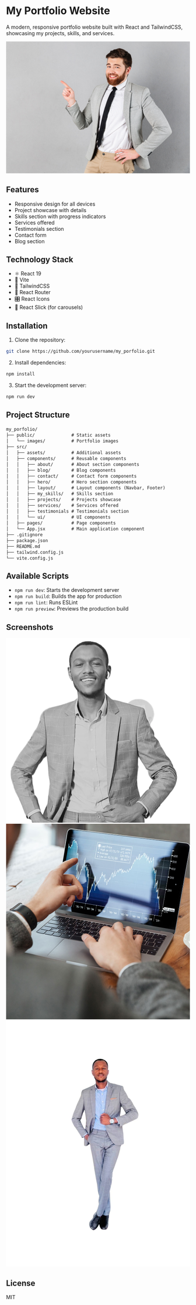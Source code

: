 # My Portfolio Website

A modern, responsive portfolio website built with React and TailwindCSS, showcasing my projects, skills, and services.

![Portfolio Preview](/public/images/bg_1.jpg)

## Features

- Responsive design for all devices
- Project showcase with details
- Skills section with progress indicators
- Services offered
- Testimonials section
- Contact form
- Blog section

## Technology Stack

- ⚛️ React 19
- 🚀 Vite
- 🎨 TailwindCSS
- 🔄 React Router
- 🎛️ React Icons
- 🎠 React Slick (for carousels)

## Installation

1. Clone the repository:
```bash
git clone https://github.com/yourusername/my_porfolio.git
```

2. Install dependencies:
```bash
npm install
```

3. Start the development server:
```bash
npm run dev
```

## Project Structure

```
my_porfolio/
├── public/              # Static assets
│   └── images/          # Portfolio images
├── src/
│   ├── assets/          # Additional assets
│   ├── components/      # Reusable components
│   │   ├── about/       # About section components
│   │   ├── blog/        # Blog components
│   │   ├── contact/     # Contact form components
│   │   ├── hero/        # Hero section components
│   │   ├── layout/      # Layout components (Navbar, Footer)
│   │   ├── my_skills/   # Skills section
│   │   ├── projects/    # Projects showcase
│   │   ├── services/    # Services offered
│   │   ├── testimonials # Testimonials section
│   │   └── ui/          # UI components
│   ├── pages/           # Page components
│   └── App.jsx          # Main application component
├── .gitignore
├── package.json
├── README.md
├── tailwind.config.js
└── vite.config.js
```

## Available Scripts

- `npm run dev`: Starts the development server
- `npm run build`: Builds the app for production
- `npm run lint`: Runs ESLint
- `npm run preview`: Previews the production build

## Screenshots

![Home Page](/public/images/bg_13-9.png)
![Projects Section](/public/images/work-1.jpg)
![Skills Section](/public/images/bg_13.jpg)

## License

MIT
